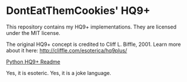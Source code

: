 # DontEatThemCookies' HQ9+
This repository contains my HQ9+ implementations. They are licensed under the MIT license.

The original HQ9+ concept is credited to Cliff L. Biffle, 2001. 
Learn more about it here: http://cliffle.com/esoterica/hq9plus/ 

[Python HQ9+ Readme](PythonHQ9%2B/pyhq9-readme.md)

Yes, it is esoteric. Yes, it is a joke language.
